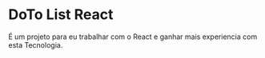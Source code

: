 # DoTo List React
É um projeto para eu trabalhar com o React e ganhar mais experiencia com esta Tecnologia.
